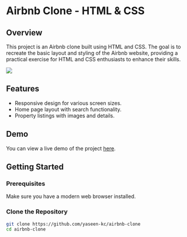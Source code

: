 # Airbnb Clone - HTML & CSS

## Overview

This project is an Airbnb clone built using HTML and CSS. The goal is to recreate the basic layout and styling of the Airbnb website, providing a practical exercise for HTML and CSS enthusiasts to enhance their skills.

<img src="./images/screen.png" />

## Features

- Responsive design for various screen sizes.
- Home page layout with search functionality.
- Property listings with images and details.

## Demo

You can view a live demo of the project [here](https://yaseen-kc.github.io/airbnb-clone/).



## Getting Started

### Prerequisites

Make sure you have a modern web browser installed.

### Clone the Repository

```bash
git clone https://github.com/yaseen-kc/airbnb-clone
cd airbnb-clone
